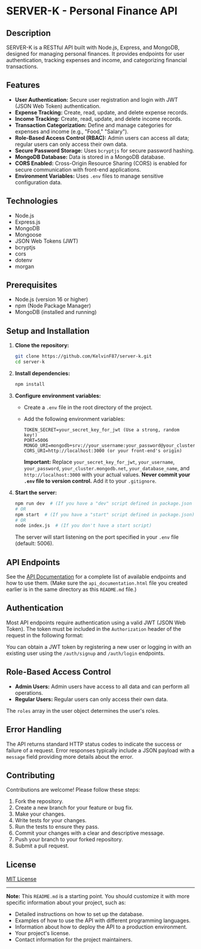 # SERVER-K - Personal Finance API

## Description

SERVER-K is a RESTful API built with Node.js, Express, and MongoDB, designed for managing personal finances. It provides endpoints for user authentication, tracking expenses and income, and categorizing financial transactions.

## Features

*   **User Authentication:** Secure user registration and login with JWT (JSON Web Token) authentication.
*   **Expense Tracking:** Create, read, update, and delete expense records.
*   **Income Tracking:** Create, read, update, and delete income records.
*   **Transaction Categorization:** Define and manage categories for expenses and income (e.g., "Food," "Salary").
*   **Role-Based Access Control (RBAC):** Admin users can access all data; regular users can only access their own data.
*   **Secure Password Storage:**  Uses `bcryptjs` for secure password hashing.
*   **MongoDB Database:** Data is stored in a MongoDB database.
*   **CORS Enabled:** Cross-Origin Resource Sharing (CORS) is enabled for secure communication with front-end applications.
*   **Environment Variables:** Uses `.env` files to manage sensitive configuration data.

## Technologies

*   Node.js
*   Express.js
*   MongoDB
*   Mongoose
*   JSON Web Tokens (JWT)
*   bcryptjs
*   cors
*   dotenv
*   morgan

## Prerequisites

*   Node.js (version 16 or higher)
*   npm (Node Package Manager)
*   MongoDB (installed and running)

## Setup and Installation

1.  **Clone the repository:**

    ```bash
    git clone https://github.com/KelvinF87/server-k.git
    cd server-k
    ```

2.  **Install dependencies:**

    ```bash
    npm install
    ```

3.  **Configure environment variables:**

    *   Create a `.env` file in the root directory of the project.
    *   Add the following environment variables:

        ```
        TOKEN_SECRET=your_secret_key_for_jwt (Use a strong, random key!)
        PORT=5006
        MONGO_URI=mongodb+srv://your_username:your_password@your_cluster.mongodb.net/your_database_name
        CORS_URI=http://localhost:3000 (or your front-end's origin)
        ```

        **Important:** Replace `your_secret_key_for_jwt`, `your_username`, `your_password`, `your_cluster.mongodb.net`, `your_database_name`, and `http://localhost:3000` with your actual values.  **Never commit your `.env` file to version control.**  Add it to your `.gitignore`.

4.  **Start the server:**

    ```bash
    npm run dev  # (If you have a "dev" script defined in package.json using nodemon)
    # OR
    npm start  # (If you have a "start" script defined in package.json)
    # OR
    node index.js  # (If you don't have a start script)
    ```

    The server will start listening on the port specified in your `.env` file (default: 5006).

## API Endpoints

See the [API Documentation](api_documentation.html) for a complete list of available endpoints and how to use them.  (Make sure the `api_documentation.html` file you created earlier is in the same directory as this `README.md` file.)

## Authentication

Most API endpoints require authentication using a valid JWT (JSON Web Token).  The token must be included in the `Authorization` header of the request in the following format:


You can obtain a JWT token by registering a new user or logging in with an existing user using the `/auth/signup` and `/auth/login` endpoints.

## Role-Based Access Control

*   **Admin Users:** Admin users have access to all data and can perform all operations.
*   **Regular Users:** Regular users can only access their own data.

The `roles` array in the user object determines the user's roles.

## Error Handling

The API returns standard HTTP status codes to indicate the success or failure of a request.  Error responses typically include a JSON payload with a `message` field providing more details about the error.

## Contributing

Contributions are welcome! Please follow these steps:

1.  Fork the repository.
2.  Create a new branch for your feature or bug fix.
3.  Make your changes.
4.  Write tests for your changes.
5.  Run the tests to ensure they pass.
6.  Commit your changes with a clear and descriptive message.
7.  Push your branch to your forked repository.
8.  Submit a pull request.

## License

[MIT License](LICENSE)

---

**Note:** This `README.md` is a starting point.  You should customize it with more specific information about your project, such as:

*   Detailed instructions on how to set up the database.
*   Examples of how to use the API with different programming languages.
*   Information about how to deploy the API to a production environment.
*   Your project's license.
*   Contact information for the project maintainers.